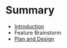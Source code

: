 # Summary

* [Introduction](README.md)
* Feature Brainstorm
* [Plan and Design](plan_and_design.md)

